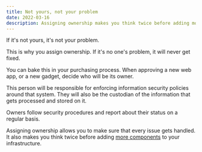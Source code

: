 ```yaml
---
title: Not yours, not your problem
date: 2022-03-16
description: Assigning ownership makes you think twice before adding more components to your infrastructure.
---
```


If it's not yours, it's not your problem.

This is why you assign ownership. If it's no one's problem, it will never get fixed.

You can bake this in your purchasing process. When approving a new web app, or a new gadget, decide who will be its owner. 

This person will be responsible for enforcing information security policies around that system. They will also be the custodian of the information that gets processed and stored on it. 

Owners follow security procedures and report about their status on a regular basis.

Assigning ownership allows you to make sure that every issue gets handled. It also makes you think twice before adding [more components](you-have-enough-stuff) to your infrastructure.
